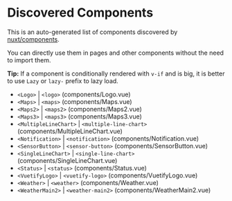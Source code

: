 # Discovered Components

This is an auto-generated list of components discovered by [nuxt/components](https://github.com/nuxt/components).

You can directly use them in pages and other components without the need to import them.

**Tip:** If a component is conditionally rendered with `v-if` and is big, it is better to use `Lazy` or `lazy-` prefix to lazy load.

- `<Logo>` | `<logo>` (components/Logo.vue)
- `<Maps>` | `<maps>` (components/Maps.vue)
- `<Maps2>` | `<maps2>` (components/Maps2.vue)
- `<Maps3>` | `<maps3>` (components/Maps3.vue)
- `<MultipleLineChart>` | `<multiple-line-chart>` (components/MultipleLineChart.vue)
- `<Notification>` | `<notification>` (components/Notification.vue)
- `<SensorButton>` | `<sensor-button>` (components/SensorButton.vue)
- `<SingleLineChart>` | `<single-line-chart>` (components/SingleLineChart.vue)
- `<Status>` | `<status>` (components/Status.vue)
- `<VuetifyLogo>` | `<vuetify-logo>` (components/VuetifyLogo.vue)
- `<Weather>` | `<weather>` (components/Weather.vue)
- `<WeatherMain2>` | `<weather-main2>` (components/WeatherMain2.vue)
